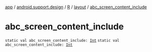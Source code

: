 [app](../../../index.md) / [android.support.design](../../index.md) / [R](../index.md) / [layout](index.md) / [abc_screen_content_include](.)

# abc_screen_content_include

`static val abc_screen_content_include: `[`Int`](https://kotlinlang.org/api/latest/jvm/stdlib/kotlin/-int/index.html)
`static val abc_screen_content_include: `[`Int`](https://kotlinlang.org/api/latest/jvm/stdlib/kotlin/-int/index.html)
